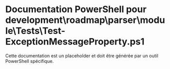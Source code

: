 # Documentation PowerShell pour development\roadmap\parser\module\Tests\Test-ExceptionMessageProperty.ps1

Cette documentation est un placeholder et doit être générée par un outil PowerShell spécifique.
